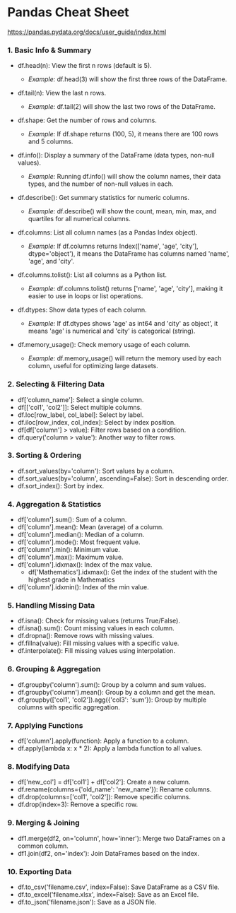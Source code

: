 # Pandas Cheat Sheet
https://pandas.pydata.org/docs/user_guide/index.html

### **1. Basic Info & Summary**
- df.head(n): View the first n rows (default is 5).
  - *Example:* df.head(3) will show the first three rows of the DataFrame.

- df.tail(n): View the last n rows.
    - *Example:* df.tail(2) will show the last two rows of the DataFrame.

- df.shape: Get the number of rows and columns.
    - *Example:* If df.shape returns (100, 5), it means there are 100 rows and 5 columns.

- df.info(): Display a summary of the DataFrame (data types, non-null values).
    - *Example:* Running df.info() will show the column names, their data types, and the number of non-null values in each.

- df.describe(): Get summary statistics for numeric columns.
    - *Example:* df.describe() will show the count, mean, min, max, and quartiles for all numerical columns.

- df.columns: List all column names (as a Pandas Index object).
    - *Example:* If df.columns returns Index(['name', 'age', 'city'], dtype='object'), it means the DataFrame has columns named 'name', 'age', and 'city'.

- df.columns.tolist(): List all columns as a Python list.
    - *Example:* df.columns.tolist() returns ['name', 'age', 'city'], making it easier to use in loops or list operations.

- df.dtypes: Show data types of each column.
    - *Example:* If df.dtypes shows 'age' as int64 and 'city' as object', it means 'age' is numerical and 'city' is categorical (string).

- df.memory_usage(): Check memory usage of each column.
    - *Example:* df.memory_usage() will return the memory used by each column, useful for optimizing large datasets.

### **2. Selecting & Filtering Data**
- df['column_name']: Select a single column.
- df[['col1', 'col2']]: Select multiple columns.
- df.loc[row_label, col_label]: Select by label.
- df.iloc[row_index, col_index]: Select by index position.
- df[df['column'] > value]: Filter rows based on a condition.
- df.query('column > value'): Another way to filter rows.
 
### **3. Sorting & Ordering**
- df.sort_values(by='column'): Sort values by a column.
- df.sort_values(by='column', ascending=False): Sort in descending order.
- df.sort_index(): Sort by index.

### **4. Aggregation & Statistics**
- df['column'].sum(): Sum of a column.
- df['column'].mean(): Mean (average) of a column.
- df['column'].median(): Median of a column.
- df['column'].mode(): Most frequent value.
- df['column'].min(): Minimum value.
- df['column'].max(): Maximum value.
- df['column'].idxmax(): Index of the max value.
  - df['Mathematics'].idxmax(): Get the index of the student with the highest grade in Mathematics
- df['column'].idxmin(): Index of the min value.

### **5. Handling Missing Data**
- df.isna(): Check for missing values (returns True/False).
- df.isna().sum(): Count missing values in each column.
- df.dropna(): Remove rows with missing values.
- df.fillna(value): Fill missing values with a specific value.
- df.interpolate(): Fill missing values using interpolation.
  
### **6. Grouping & Aggregation**
- df.groupby('column').sum(): Group by a column and sum values.
- df.groupby('column').mean(): Group by a column and get the mean.
- df.groupby(['col1', 'col2']).agg({'col3': 'sum'}): Group by multiple columns with specific aggregation.

### **7. Applying Functions**
- df['column'].apply(function): Apply a function to a column.
- df.apply(lambda x: x * 2): Apply a lambda function to all values.

### **8. Modifying Data**
- df['new_col'] = df['col1'] + df['col2']: Create a new column.
- df.rename(columns={'old_name': 'new_name'}): Rename columns.
- df.drop(columns=['col1', 'col2']): Remove specific columns.
- df.drop(index=3): Remove a specific row.

### **9. Merging & Joining**
- df1.merge(df2, on='column', how='inner'): Merge two DataFrames on a common column.
- df1.join(df2, on='index'): Join DataFrames based on the index.

### **10. Exporting Data**
- df.to_csv('filename.csv', index=False): Save DataFrame as a CSV file.
- df.to_excel('filename.xlsx', index=False): Save as an Excel file.
- df.to_json('filename.json'): Save as a JSON file.
